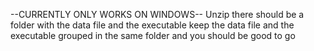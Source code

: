 --CURRENTLY ONLY WORKS ON WINDOWS--
Unzip 
there should be a folder with the data file and the executable
keep the data file and the executable grouped in the same folder and you should be good to go
